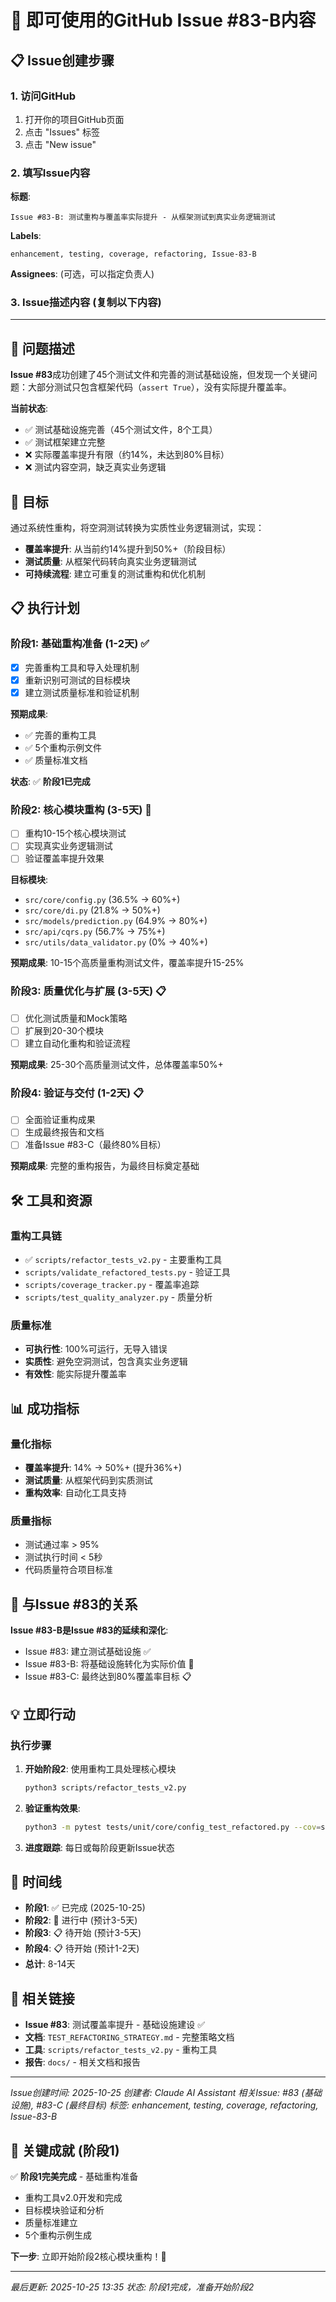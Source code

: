 # 🎯 即可使用的GitHub Issue #83-B内容

## 📋 Issue创建步骤

### 1. 访问GitHub
1. 打开你的项目GitHub页面
2. 点击 "Issues" 标签
3. 点击 "New issue"

### 2. 填写Issue内容

**标题**:
```
Issue #83-B: 测试重构与覆盖率实际提升 - 从框架测试到真实业务逻辑测试
```

**Labels**:
```
enhancement, testing, coverage, refactoring, Issue-83-B
```

**Assignees**: (可选，可以指定负责人)

### 3. Issue描述内容 (复制以下内容)

---

## 🎯 问题描述

**Issue #83**成功创建了45个测试文件和完善的测试基础设施，但发现一个关键问题：大部分测试只包含框架代码（`assert True`），没有实际提升覆盖率。

**当前状态**:
- ✅ 测试基础设施完善（45个测试文件，8个工具）
- ✅ 测试框架建立完整
- ❌ 实际覆盖率提升有限（约14%，未达到80%目标）
- ❌ 测试内容空洞，缺乏真实业务逻辑

## 🎯 目标

通过系统性重构，将空洞测试转换为实质性业务逻辑测试，实现：
- **覆盖率提升**: 从当前约14%提升到50%+（阶段目标）
- **测试质量**: 从框架代码转向真实业务逻辑测试
- **可持续流程**: 建立可重复的测试重构和优化机制

## 📋 执行计划

### 阶段1: 基础重构准备 (1-2天) ✅
- [x] 完善重构工具和导入处理机制
- [x] 重新识别可测试的目标模块
- [x] 建立测试质量标准和验证机制

**预期成果**:
- ✅ 完善的重构工具
- ✅ 5个重构示例文件
- ✅ 质量标准文档

**状态**: ✅ **阶段1已完成**

### 阶段2: 核心模块重构 (3-5天) 🔄
- [ ] 重构10-15个核心模块测试
- [ ] 实现真实业务逻辑测试
- [ ] 验证覆盖率提升效果

**目标模块**:
- `src/core/config.py` (36.5% → 60%+)
- `src/core/di.py` (21.8% → 50%+)
- `src/models/prediction.py` (64.9% → 80%+)
- `src/api/cqrs.py` (56.7% → 75%+)
- `src/utils/data_validator.py` (0% → 40%+)

**预期成果**: 10-15个高质量重构测试文件，覆盖率提升15-25%

### 阶段3: 质量优化与扩展 (3-5天) 📋
- [ ] 优化测试质量和Mock策略
- [ ] 扩展到20-30个模块
- [ ] 建立自动化重构和验证流程

**预期成果**: 25-30个高质量测试文件，总体覆盖率50%+

### 阶段4: 验证与交付 (1-2天) 📋
- [ ] 全面验证重构成果
- [ ] 生成最终报告和文档
- [ ] 准备Issue #83-C（最终80%目标）

**预期成果**: 完整的重构报告，为最终目标奠定基础

## 🛠️ 工具和资源

### 重构工具链
- ✅ `scripts/refactor_tests_v2.py` - 主要重构工具
- `scripts/validate_refactored_tests.py` - 验证工具
- `scripts/coverage_tracker.py` - 覆盖率追踪
- `scripts/test_quality_analyzer.py` - 质量分析

### 质量标准
- **可执行性**: 100%可运行，无导入错误
- **实质性**: 避免空洞测试，包含真实业务逻辑
- **有效性**: 能实际提升覆盖率

## 📊 成功指标

### 量化指标
- **覆盖率提升**: 14% → 50%+ (提升36%+)
- **测试质量**: 从框架代码到实质测试
- **重构效率**: 自动化工具支持

### 质量指标
- 测试通过率 > 95%
- 测试执行时间 < 5秒
- 代码质量符合项目标准

## 🎯 与Issue #83的关系

**Issue #83-B是Issue #83的延续和深化**:
- Issue #83: 建立测试基础设施 ✅
- Issue #83-B: 将基础设施转化为实际价值 🔄
- Issue #83-C: 最终达到80%覆盖率目标 📋

## 💡 立即行动

### 执行步骤
1. **开始阶段2**: 使用重构工具处理核心模块
   ```bash
   python3 scripts/refactor_tests_v2.py
   ```

2. **验证重构效果**:
   ```bash
   python3 -m pytest tests/unit/core/config_test_refactored.py --cov=src --cov-report=term
   ```

3. **进度跟踪**: 每日或每阶段更新Issue状态

## 📅 时间线

- **阶段1**: ✅ 已完成 (2025-10-25)
- **阶段2**: 🔄 进行中 (预计3-5天)
- **阶段3**: 📋 待开始 (预计3-5天)
- **阶段4**: 📋 待开始 (预计1-2天)
- **总计**: 8-14天

## 🔗 相关链接

- **Issue #83**: 测试覆盖率提升 - 基础设施建设 ✅
- **文档**: `TEST_REFACTORING_STRATEGY.md` - 完整策略文档
- **工具**: `scripts/refactor_tests_v2.py` - 重构工具
- **报告**: `docs/` - 相关文档和报告

---

*Issue创建时间: 2025-10-25*
*创建者: Claude AI Assistant*
*相关Issue: #83 (基础设施), #83-C (最终目标)*
*标签: enhancement, testing, coverage, refactoring, Issue-83-B*

## 🎉 关键成就 (阶段1)

✅ **阶段1完美完成** - 基础重构准备
- 重构工具v2.0开发和完成
- 目标模块验证和分析
- 质量标准建立
- 5个重构示例生成

**下一步**: 立即开始阶段2核心模块重构！🚀

---

*最后更新: 2025-10-25 13:35*
*状态: 阶段1完成，准备开始阶段2*